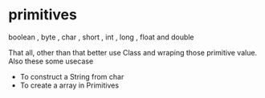 # primitives

boolean , byte , char , short , int , long , float and double

That all, other than that better use Class and wraping those primitive value. Also these some usecase
- To construct a String from char
- To create a array in Primitives

